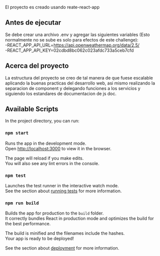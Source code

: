 El proyecto es creado usando reate-react-app

## Antes de ejecutar

Se debe crear una archivo .env y agregar las siguientes variables (Esto normalmente no se sube es solo para efectos de este challenge):
<br>
-REACT_APP_API_URL=https://api.openweathermap.org/data/2.5/
<br>
-REACT_APP_API_KEY=02cdbd8bc062c023afdc733a5ceb7cfd

## Acerca del proyecto

La estructura del proyecto se creo de tal manera de que fuese escalable aplicando la buenas practicas del desarrollo web,
asi mismo realizando la separacion de component y delegando funciones a los servicios y siguiendo los estandares de documentacion de js doc.

## Available Scripts

In the project directory, you can run:

### `npm start`

Runs the app in the development mode.<br />
Open [http://localhost:3000](http://localhost:3000) to view it in the browser.

The page will reload if you make edits.<br />
You will also see any lint errors in the console.

### `npm test`

Launches the test runner in the interactive watch mode.<br />
See the section about [running tests](https://facebook.github.io/create-react-app/docs/running-tests) for more information.

### `npm run build`

Builds the app for production to the `build` folder.<br />
It correctly bundles React in production mode and optimizes the build for the best performance.

The build is minified and the filenames include the hashes.<br />
Your app is ready to be deployed!

See the section about [deployment](https://facebook.github.io/create-react-app/docs/deployment) for more information.
